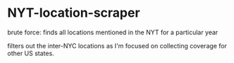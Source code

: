 # NYT-location-scraper
brute force: finds all locations mentioned in the NYT for a particular year

filters out the inter-NYC locations as I'm focused on collecting coverage for other US states.
